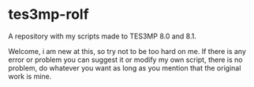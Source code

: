 # tes3mp-rolf
A repository with my scripts made to TES3MP 8.0 and 8.1.

Welcome, i am new at this, so try not to be too hard on me. If there is any error or problem you can suggest it or modify my own script, there is no problem,
do whatever you want as long as you mention that the original work is mine.
